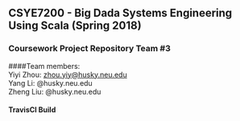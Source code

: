 ## CSYE7200 - Big Dada Systems Engineering Using Scala (Spring 2018)
### Coursework Project Repository Team #3

####Team members:  
Yiyi Zhou: zhou.yiy@husky.neu.edu  
Yang Li: @husky.neu.edu  
Zheng Liu:  @husky.neu.edu

#### TravisCI Build
